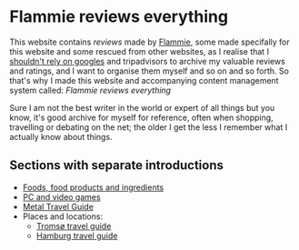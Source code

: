 # Flammie reviews everything

This website contains *reviews* made by [Flammie](../), some made specifally for
this website and some rescued from other websites, as I realise that I
[shouldn't rely on googles](google-fails.html) and tripadvisors to archive my
valuable reviews and ratings, and I want to organise them myself and so on and
so forth. So that's why I made this website and accompanying content management
system called: *Flammie reviews everything*

Sure I am not the best writer in the world or expert of all things but you know,
it's good archive for myself for reference, often when shopping, travelling or
debating on the net; the older I get the less I remember what I actually know
about things.

## Sections with separate introductions

* [Foods, food products and ingredients](food.html)
* [PC and video games](games.html)
* [Metal Travel Guide](metal-travel-guide.html)
* Places and locations:
    * [Tromsø travel guide](tromso.html)
    * [Hamburg travel guide](hamburg.html)


